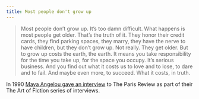 ```yaml
---
title: Most people don't grow up
---
```


>Most people don’t grow up. It’s too damn difficult. What happens is most people get older. That’s the truth of it. They honor their credit cards, they find parking spaces, they marry, they have the nerve to have children, but they don’t grow up. Not really. They get older. But to grow up costs the earth, the earth. It means you take responsibility for the time you take up, for the space you occupy. It’s serious business. And you find out what it costs us to love and to lose, to dare and to fail. And maybe even more, to succeed. What it costs, in truth.

In 1990 [Maya Angelou gave an interview](https://www.theparisreview.org/interviews/2279/the-art-of-fiction-no-119-maya-angelou) to The Paris Review as part of their The Art of Fiction series of interviews.